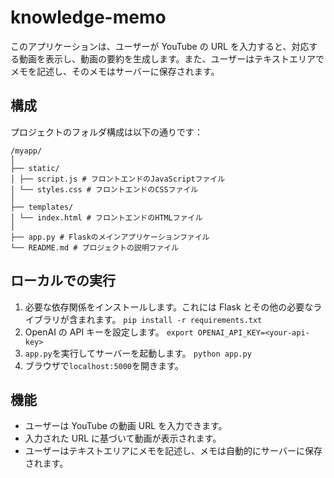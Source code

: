 # knowledge-memo

このアプリケーションは、ユーザーが YouTube の URL を入力すると、対応する動画を表示し、動画の要約を生成します。また、ユーザーはテキストエリアでメモを記述し、そのメモはサーバーに保存されます。

## 構成

プロジェクトのフォルダ構成は以下の通りです：

```
/myapp/
│
├── static/
│ ├── script.js # フロントエンドのJavaScriptファイル
│ └── styles.css # フロントエンドのCSSファイル
│
├── templates/
│ └── index.html # フロントエンドのHTMLファイル
│
├── app.py # Flaskのメインアプリケーションファイル
└── README.md # プロジェクトの説明ファイル
```

## ローカルでの実行

1. 必要な依存関係をインストールします。これには Flask とその他の必要なライブラリが含まれます。
   `pip install -r requirements.txt`
2. OpenAI の API キーを設定します。
   `export OPENAI_API_KEY=<your-api-key>`
3. `app.py`を実行してサーバーを起動します。
   `python app.py`
4. ブラウザで`localhost:5000`を開きます。

## 機能

- ユーザーは YouTube の動画 URL を入力できます。
- 入力された URL に基づいて動画が表示されます。
- ユーザーはテキストエリアにメモを記述し、メモは自動的にサーバーに保存されます。
